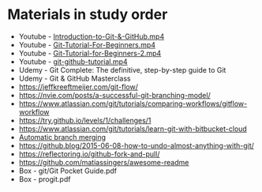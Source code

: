 # Materials in study order
* Youtube - [Introduction-to-Git-&-GitHub.mp4](https://www.youtube.com/watch?v=0kRuGWBuS_o&ab_channel=edureka%21)
* Youtube - [Git-Tutorial-For-Beginners.mp4](https://www.youtube.com/watch?v=AQ9ksXoBAOg&ab_channel=Simplilearn)
* Youtube - [Git-Tutorial-for-Beginners-2.mp4](https://www.youtube.com/watch?v=WbwIoQYP6no&t=57s&ab_channel=Telusko)
* Youtube - [git-github-tutorial.mp4](https://www.youtube.com/watch?v=xuB1Id2Wxak&ab_channel=edureka%21)
* Udemy - Git Complete: The definitive, step-by-step guide to Git
* Udemy - Git & GitHub Masterclass
* https://jeffkreeftmeijer.com/git-flow/
* https://nvie.com/posts/a-successful-git-branching-model/
* https://www.atlassian.com/git/tutorials/comparing-workflows/gitflow-workflow
* https://try.github.io/levels/1/challenges/1
* https://www.atlassian.com/git/tutorials/learn-git-with-bitbucket-cloud
* [Automatic branch merging](https://confluence.atlassian.com/bitbucketserver0516/automatic-branch-merging-966061304.html?utm_campaign=in-app-help&utm_medium=in-app-help&utm_source=stash)
* https://github.blog/2015-06-08-how-to-undo-almost-anything-with-git/
* https://reflectoring.io/github-fork-and-pull/
* https://github.com/matiassingers/awesome-readme
* Box - git/Git Pocket Guide.pdf
* Box - progit.pdf